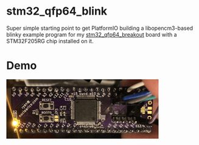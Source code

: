 # stm32\_qfp64\_blink

Super simple starting point to get PlatformIO building a libopencm3-based blinky example program for my [stm32\_qfp64\_breakout]() board with a STM32F205RG chip installed on it.

# Demo
![blinkenlight](demo.gif)
